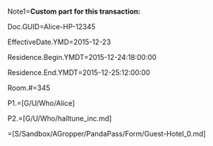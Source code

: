 Note1=<b>Custom part for this transaction:</b>

Doc.GUID=Alice-HP-12345

EffectiveDate.YMD=2015-12-23

Residence.Begin.YMDT=2015-12-24:18:00:00

Residence.End.YMDT=2015-12-25:12:00:00

Room.#=345

P1.=[G/U/Who/Alice]

P2.=[G/U/Who/halltune_inc.md]

=[S/Sandbox/AGropper/PandaPass/Form/Guest-Hotel_0.md]